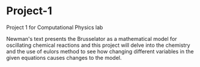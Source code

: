 # Project-1
Project 1 for Computational Physics lab


Newman's text presents the Brusselator as a mathematical model for oscillating chemical reactions and this project will delve  into the chemistry and the use of eulors method to see how changing different variables in the given equations causes changes to the model.



